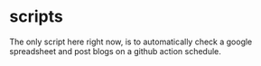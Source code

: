 # scripts

The only script here right now, is to automatically check a google spreadsheet and post blogs on a github action schedule.
